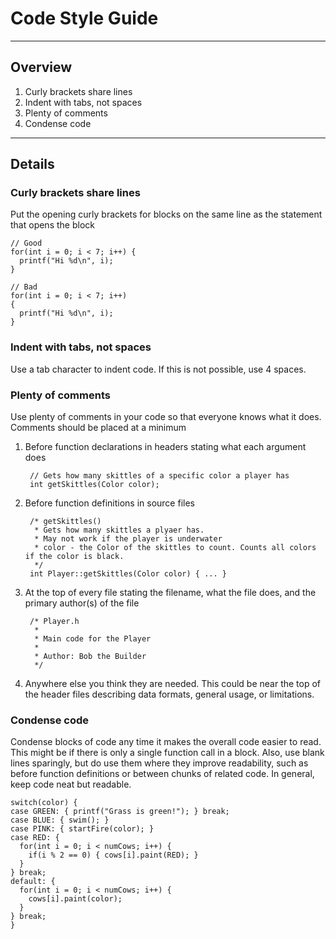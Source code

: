 Code Style Guide
=================
---
## Overview
1. Curly brackets share lines
2. Indent with tabs, not spaces
3. Plenty of comments
4. Condense code

---
## Details

### Curly brackets share lines
Put the opening curly brackets for blocks on the same line as the statement that opens the block

    // Good
    for(int i = 0; i < 7; i++) {
      printf("Hi %d\n", i);
    }

    // Bad
    for(int i = 0; i < 7; i++)
    {
      printf("Hi %d\n", i);
    }

### Indent with tabs, not spaces
Use a tab character to indent code. If this is not possible, use 4 spaces.

### Plenty of comments
Use plenty of comments in your code so that everyone knows what it does. Comments should be placed at a minimum
1. Before function declarations in headers stating what each argument does

        // Gets how many skittles of a specific color a player has
        int getSkittles(Color color);

2. Before function definitions in source files

        /* getSkittles()
         * Gets how many skittles a plyaer has.
         * May not work if the player is underwater
         * color - the Color of the skittles to count. Counts all colors if the color is black.
         */
        int Player::getSkittles(Color color) { ... }

3. At the top of every file stating the filename, what the file does, and the primary author(s) of the file

        /* Player.h
         *
         * Main code for the Player
         *
         * Author: Bob the Builder
         */

3. Anywhere else you think they are needed. This could be near the top of the header files describing data formats, general usage, or limitations.

### Condense code
Condense blocks of code any time it makes the overall code easier to read. This might be if there is only a single function call in a block. Also, use blank lines sparingly, but do use them where they improve readability, such as before function definitions or between chunks of related code. In general, keep code neat but readable.

    switch(color) {
    case GREEN: { printf("Grass is green!"); } break;
    case BLUE: { swim(); }
    case PINK: { startFire(color); }
    case RED: {
      for(int i = 0; i < numCows; i++) {
        if(i % 2 == 0) { cows[i].paint(RED); }
      }
    } break;
    default: {
      for(int i = 0; i < numCows; i++) {
        cows[i].paint(color);
      }
    } break;
    }
